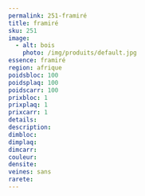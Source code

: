 ```yaml
---
permalink: 251-framiré
title: framiré
sku: 251
image: 
  - alt: bois
    photo: /img/produits/default.jpg
essence: framiré
region: afrique
poidsbloc: 100
poidsplaq: 100
poidscarr: 100
prixbloc: 1
prixplaq: 1
prixcarr: 1
details: 
description: 
dimbloc: 
dimplaq: 
dimcarr: 
couleur: 
densite: 
veines: sans
rarete: 
---
```


